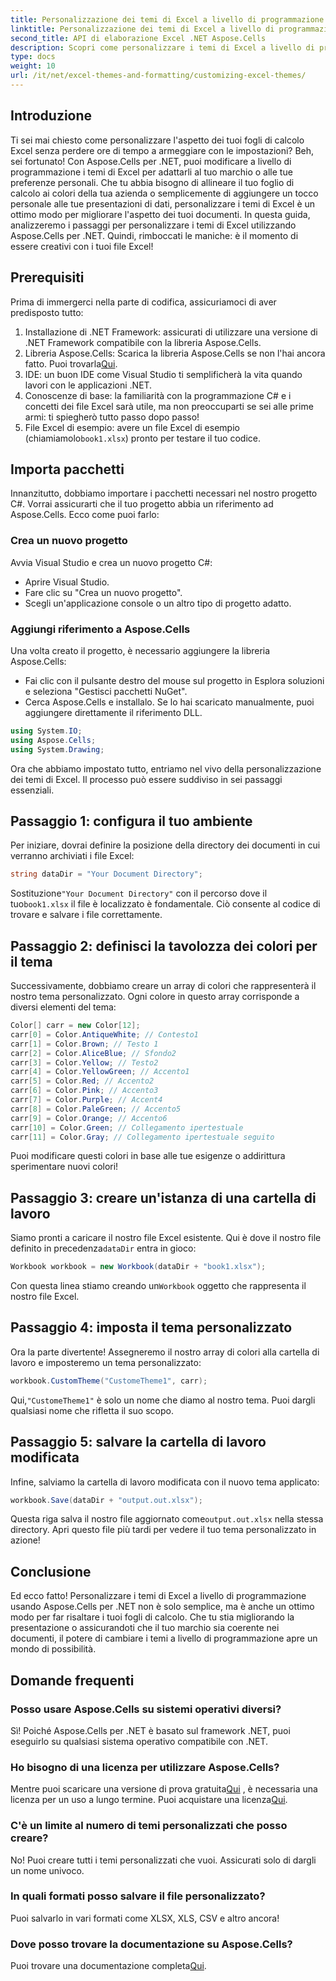 ```yaml
---
title: Personalizzazione dei temi di Excel a livello di programmazione
linktitle: Personalizzazione dei temi di Excel a livello di programmazione
second_title: API di elaborazione Excel .NET Aspose.Cells
description: Scopri come personalizzare i temi di Excel a livello di programmazione usando Aspose.Cells per .NET con questa guida completa. Migliora i tuoi fogli di calcolo.
type: docs
weight: 10
url: /it/net/excel-themes-and-formatting/customizing-excel-themes/
---
```

## Introduzione
Ti sei mai chiesto come personalizzare l'aspetto dei tuoi fogli di calcolo Excel senza perdere ore di tempo a armeggiare con le impostazioni? Beh, sei fortunato! Con Aspose.Cells per .NET, puoi modificare a livello di programmazione i temi di Excel per adattarli al tuo marchio o alle tue preferenze personali. Che tu abbia bisogno di allineare il tuo foglio di calcolo ai colori della tua azienda o semplicemente di aggiungere un tocco personale alle tue presentazioni di dati, personalizzare i temi di Excel è un ottimo modo per migliorare l'aspetto dei tuoi documenti. In questa guida, analizzeremo i passaggi per personalizzare i temi di Excel utilizzando Aspose.Cells per .NET. Quindi, rimboccati le maniche: è il momento di essere creativi con i tuoi file Excel!
## Prerequisiti
Prima di immergerci nella parte di codifica, assicuriamoci di aver predisposto tutto:
1. Installazione di .NET Framework: assicurati di utilizzare una versione di .NET Framework compatibile con la libreria Aspose.Cells.
2. Libreria Aspose.Cells: Scarica la libreria Aspose.Cells se non l'hai ancora fatto. Puoi trovarla[Qui](https://releases.aspose.com/cells/net/). 
3. IDE: un buon IDE come Visual Studio ti semplificherà la vita quando lavori con le applicazioni .NET.
4. Conoscenze di base: la familiarità con la programmazione C# e i concetti dei file Excel sarà utile, ma non preoccuparti se sei alle prime armi: ti spiegherò tutto passo dopo passo!
5.  File Excel di esempio: avere un file Excel di esempio (chiamiamolo`book1.xlsx`) pronto per testare il tuo codice.
## Importa pacchetti
Innanzitutto, dobbiamo importare i pacchetti necessari nel nostro progetto C#. Vorrai assicurarti che il tuo progetto abbia un riferimento ad Aspose.Cells. Ecco come puoi farlo:
### Crea un nuovo progetto
Avvia Visual Studio e crea un nuovo progetto C#:
- Aprire Visual Studio.
- Fare clic su "Crea un nuovo progetto".
- Scegli un'applicazione console o un altro tipo di progetto adatto.
### Aggiungi riferimento a Aspose.Cells
Una volta creato il progetto, è necessario aggiungere la libreria Aspose.Cells:
- Fai clic con il pulsante destro del mouse sul progetto in Esplora soluzioni e seleziona "Gestisci pacchetti NuGet".
- Cerca Aspose.Cells e installalo. Se lo hai scaricato manualmente, puoi aggiungere direttamente il riferimento DLL.
```csharp
using System.IO;
using Aspose.Cells;
using System.Drawing;
``` 
Ora che abbiamo impostato tutto, entriamo nel vivo della personalizzazione dei temi di Excel. Il processo può essere suddiviso in sei passaggi essenziali. 
## Passaggio 1: configura il tuo ambiente
Per iniziare, dovrai definire la posizione della directory dei documenti in cui verranno archiviati i file Excel:
```csharp
string dataDir = "Your Document Directory";
```
 Sostituzione`"Your Document Directory"` con il percorso dove il tuo`book1.xlsx` il file è localizzato è fondamentale. Ciò consente al codice di trovare e salvare i file correttamente. 
## Passaggio 2: definisci la tavolozza dei colori per il tema
Successivamente, dobbiamo creare un array di colori che rappresenterà il nostro tema personalizzato. Ogni colore in questo array corrisponde a diversi elementi del tema:
```csharp
Color[] carr = new Color[12];
carr[0] = Color.AntiqueWhite; // Contesto1
carr[1] = Color.Brown; // Testo 1
carr[2] = Color.AliceBlue; // Sfondo2
carr[3] = Color.Yellow; // Testo2
carr[4] = Color.YellowGreen; // Accento1
carr[5] = Color.Red; // Accento2
carr[6] = Color.Pink; // Accento3
carr[7] = Color.Purple; // Accent4
carr[8] = Color.PaleGreen; // Accento5
carr[9] = Color.Orange; // Accento6
carr[10] = Color.Green; // Collegamento ipertestuale
carr[11] = Color.Gray; // Collegamento ipertestuale seguito
```
Puoi modificare questi colori in base alle tue esigenze o addirittura sperimentare nuovi colori!
## Passaggio 3: creare un'istanza di una cartella di lavoro
 Siamo pronti a caricare il nostro file Excel esistente. Qui è dove il nostro file definito in precedenza`dataDir` entra in gioco:
```csharp
Workbook workbook = new Workbook(dataDir + "book1.xlsx");
```
 Con questa linea stiamo creando un`Workbook` oggetto che rappresenta il nostro file Excel. 
## Passaggio 4: imposta il tema personalizzato
Ora la parte divertente! Assegneremo il nostro array di colori alla cartella di lavoro e imposteremo un tema personalizzato:
```csharp
workbook.CustomTheme("CustomeTheme1", carr);
```
 Qui,`"CustomeTheme1"` è solo un nome che diamo al nostro tema. Puoi dargli qualsiasi nome che rifletta il suo scopo. 
## Passaggio 5: salvare la cartella di lavoro modificata
Infine, salviamo la cartella di lavoro modificata con il nuovo tema applicato:
```csharp
workbook.Save(dataDir + "output.out.xlsx");
```
 Questa riga salva il nostro file aggiornato come`output.out.xlsx` nella stessa directory. Apri questo file più tardi per vedere il tuo tema personalizzato in azione!
## Conclusione
Ed ecco fatto! Personalizzare i temi di Excel a livello di programmazione usando Aspose.Cells per .NET non è solo semplice, ma è anche un ottimo modo per far risaltare i tuoi fogli di calcolo. Che tu stia migliorando la presentazione o assicurandoti che il tuo marchio sia coerente nei documenti, il potere di cambiare i temi a livello di programmazione apre un mondo di possibilità.
## Domande frequenti
### Posso usare Aspose.Cells su sistemi operativi diversi?  
Sì! Poiché Aspose.Cells per .NET è basato sul framework .NET, puoi eseguirlo su qualsiasi sistema operativo compatibile con .NET.
### Ho bisogno di una licenza per utilizzare Aspose.Cells?  
 Mentre puoi scaricare una versione di prova gratuita[Qui](https://releases.aspose.com/) , è necessaria una licenza per un uso a lungo termine. Puoi acquistare una licenza[Qui](https://purchase.aspose.com/buy).
### C'è un limite al numero di temi personalizzati che posso creare?  
No! Puoi creare tutti i temi personalizzati che vuoi. Assicurati solo di dargli un nome univoco.
### In quali formati posso salvare il file personalizzato?  
Puoi salvarlo in vari formati come XLSX, XLS, CSV e altro ancora!
### Dove posso trovare la documentazione su Aspose.Cells?  
Puoi trovare una documentazione completa[Qui](https://reference.aspose.com/cells/net/).